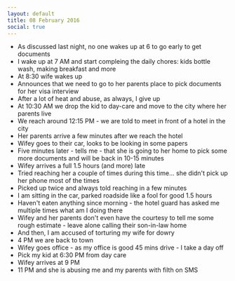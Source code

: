 ```yaml
---
layout: default
title: 08 February 2016
social: true
---
```


- As discussed last night, no one wakes up at 6 to go early to get documents
- I wake up at 7 AM and start compleing the daily chores: kids bottle wash, making breakfast and more
- At 8:30 wife wakes up
- Announces that we need to go to her parents place to pick documents for her visa interview
- After a lot of heat and abuse, as always, I give up
- At 10:30 AM we drop the kid to day-care and move to the city where her parents live
- We reach around 12:15 PM - we are told to meet in front of a hotel in the city
- Her parents arrive a few minutes after we reach the hotel
- Wifey goes to their car, looks to be looking in some papers
- Five minutes later - tells me - that she is going to her home to pick some more documents and will be back in 10-15 minutes
- Wifey arrives a full 1.5 hours (and more) late
- Tried reaching her a couple of times during this time... she didn't pick up her phone most of the times
- Picked up twice and always told reaching in a few minutes
- I am sitting in the car, parked roadside like a fool for good 1.5 hours
- Haven't eaten anything since morning - the hotel guard has asked me multiple times what am I doing there
- Wifey and her parents don't even have the courtesy to tell me some rough estimate - leave alone calling their son-in-law home
- And then, I am accused of torturing my wife for dowry
- 4 PM we are back to town
- Wifey goes office - as my office is good 45 mins drive - I take a day off
- Pick my kid at 6:30 PM from day care
- Wifey arrives at 9 PM
- 11 PM and she is abusing me and my parents with filth on SMS

